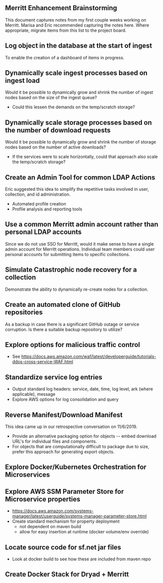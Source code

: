 ## Merritt Enhancement Brainstorming

This document captures notes from my first couple weeks working on Merritt. 
Marisa and Eric recommended capturing the notes here.
Where appropriate, migrate items from this list to the project board.

## Log object in the database at the start of ingest
To enable the creation of a dashboard of items in progress.

## Dynamically scale ingest processes based on ingest load
Would it be possible to dynamically grow and shrink the number of ingest nodes based on the size of the ingest queue?
- Could this lessen the demands on the temp/scratch storage?

## Dynamically scale storage processes based on the number of download requests
Would it be possible to dynamically grow and shrink the number of storage nodes based on the number of active downloads?
- If the services were to scale horizontally, could that approach also scale the temp/scratch storage?

## Create an Admin Tool for common LDAP Actions
Eric suggested this idea to simplify the repetitive tasks involved in user, collection, and id administration.
- Automated profile creation
- Profile analysis and reporting tools

## Use a common Merritt admin account rather than personal LDAP accounts
Since we do not use SSO for Merritt, would it make sense to have a single admin account for Merritt operations.
Individual team members could user personal accounts for submitting items to specific collections.

## Simulate Catastrophic node recovery for a collection
Demonstrate the ability to dynamically re-create nodes for a collection.

## Create an automated clone of GitHub repositories
As a backup in case there is a significant GitHub outage or service corruption.
Is there a suitable backup repository to utilize?

## Explore options for malicious traffic control
- See https://docs.aws.amazon.com/waf/latest/developerguide/tutorials-ddos-cross-service-WAF.html

## Standardize service log entries
- Output standard log headers: service, date, time, log level, ark (where applicable), message
- Explore AWS options for log consolidation and query

## Reverse Manifest/Download Manifest
This idea came up in our retrospective conversation on 11/6/2019.
- Provide an alternative packaging option for objects -- embed download URL's for individual files and components.
- For objects that are computationally difficult to package due to size, prefer this approach for generating export objects.

## Explore Docker/Kubernetes Orchestration for Microservices

## Explore AWS SSM Parameter Store for Microservice properties
- https://docs.aws.amazon.com/systems-manager/latest/userguide/systems-manager-parameter-store.html
- Create standard mechanism for property deployment
  - not dependent on maven build
  - allow for easy insertion at runtime (docker volume/env override)
  
## Locate source code for sf.net jar files
- Look at docker build to see how these are included from maven repo

## Create Docker Stack for Dryad + Merritt
